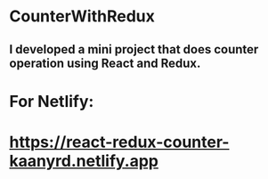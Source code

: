 # CounterWithRedux
## I developed a mini project that does counter operation using React and Redux.
# For Netlify:
# https://react-redux-counter-kaanyrd.netlify.app
